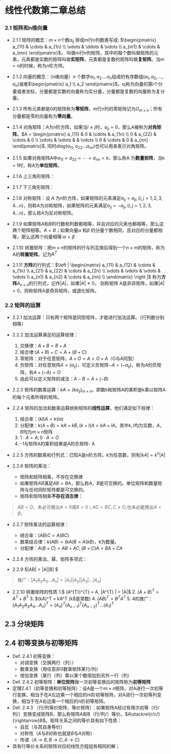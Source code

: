 
# 线性代数第二章总结

### 2.1 矩阵和n维向量

- 2.1.1 矩阵的概念：$m \times n$个数$a_{ij}$ 排成$m$行$n$列数表写成:
  $\begin{pmatrix}
     a_{11} & \cdots & a_{1n} \\ 
      \vdots & \ddots & \vdots \\ 
      a_{m1} & \cdots & a_{mn}  
    \end{pmatrix}$，
    叫做$m$行$n$列矩阵，其中的每个数叫做矩阵的元素，元素都是实数的矩阵叫做**实矩阵**，元素都是复数的矩阵叫做**复矩阵**。当$m = n$的时候，称为$n$阶方阵。

- 2.1.2 向量的概念：（n维向量）$n$ 个数字$a_1, a_2....a_n$组成的有序数组$(a_1, a_2,...,a_n)$或者$\begin{pmatrix} a_1 \\ a_2 \end{pmatrix}$，$a_i$称为向量的第$i$个分量或者坐标，分量都是实数的向量称为实分量，分量都是复数的向量称为复分量。
  
- 2.1.3 所有元素都是0的矩阵称为**零矩阵**，$m$行$n$列的零矩阵记为$O_{m \times n }$；所有分量都是零的向量称为**零向量**。

- 2.1.4 对角矩阵：$A$为$n$阶方阵，如果当$i \neq j$时，$a_{ij} = 0$，那么A被称为**对角矩阵**。$A = \begin{pmatrix}
     a_{11} & 0 & \cdots & a_{1n} \\ 
      0 & a_{22} & \cdots & 0 \\ 
      \vdots & \vdots &  & \vdots \\ 
      0 & \cdots & 0 & a_{nn}  
    \end{pmatrix}$, 同时$diag(a_{11}, a_{22}... a_{nn})$也可以用来表示对角矩阵。

- 2.1.5 如果对角矩阵A中$a_{11} = a_{22} = \cdots = a_{nn} = k$，那么称A 为**数量矩阵**，当k = 1时，称A为**单位矩阵**。

- 2.1.6 上三角形矩阵：
- 2.1.7 下三角形矩阵：
- 2.1.8 对称矩阵：设 $A$ 为$n$阶方阵，如果矩阵的元素满足$a_{ij} = a_{ji}, (i,j = 1,2,3,4...n)$，则称A为对称矩阵，如果矩阵的元素满足$a_{ij} = -a_{ji}, (i,j = 1,2,3,4...n)$，那么称A为反对称矩阵。
- 2.1.9 如果矩阵$A$和$B$的行数和列数都相等，并且对应的元素也都相等，那么这两个矩阵相等。$A = B$；如果向量$\alpha$ 和$\beta$ 的分量个数相同，且对应的分量都相等，那么这两个向量相等:$\alpha = \beta$
- 2.1.10 转置矩阵：把$m \times n$的矩阵的行与列互换后得到一个$n \times m$的矩阵，称为A的**转置矩阵**。记为$A^{T}$
- 2.1.11  **方阵**的行列式：$\left | \begin{matrix}
a_{11} & a_{12} & \cdots  & a_{1n} \\
a_{21} & a_{22} & \cdots  & a_{2n} \\
\vdots & \vdots & \vdots  & \vdots \\
a_{n1} & a_{n2} & \cdots  & a_{nn} \\
\end{matrix} \right  |$ 称为**方阵**$A_{n \times n}$的行列式，记作$| A |$，如果$| A | \neq 0$， 则称矩阵 A是非异矩阵，如果$| A | = 0$，则称矩阵A是奇异矩阵，或退化矩阵。


### 2.2 矩阵的运算

- 2.2.1 加法运算：只有两个矩阵是同型矩阵，才能进行加法运算。（行列数分别相等）
- 2.2.2 加法运算满足的运算规律：
    1. 交换律：$A+B= B+ A$
    2. 结合律:$(A+B) + C = A + (B + C)$
    3. 零矩阵：对于任意矩阵，$A + O= A=O+A$（O与A同型）
    4. 负矩阵：对任意矩阵$A=(a_{ij})$，可定义负矩阵$- A= (-a_{ij})$，称为$A$的负矩阵，有$A+(-A) = O$
    5. 由此可以定义矩阵的减法：$A- B= A+ (-B)$

- 2.2.3 矩阵的数乘运算：$kA = (ka_{ij})_{m \times n}$。即数k和矩阵A的乘积是k乘以矩阵A的每个元素所得的矩阵。
- 2.2.4 矩阵的加法和数乘运算统称矩阵的**线性运算**，他们满足如下规律：
    1. 结合率：$(kl)A = k(la)$
    2. 分配律：$k(A + B) = kA + kB, (k + l)A = kA + lA$。其中$k,l$均为实数，$A，B$均为$m \times n$矩阵
    3. $1 \cdot A = A ; 0 \cdot A = O$
    4. -1与矩阵A的乘积结果是A的负矩阵- A
- 2.2.5 方阵的数乘和行列式：已知$A$是$n$阶方阵，$k$为任意数，则有$|kA| = k^n|A|$
- 2.2.6 矩阵的乘法：
    - 矩阵和矩阵相乘，不存在交换律
    - 如果矩阵$AB$满足$AB= BA$，那么称$A$，$B$是可交换的。单位矩阵和数量矩阵与任何同阶矩阵都是可交换的。
    - 矩阵和矩阵相乘**不存在消去律：**
> $AB = O$，未必可推出$A=0$或$B=0$；$AC=BC, C \neq O$,也未必能推出$A= B$，

- 2.2.7 矩阵乘法的运算规律：
    - 结合率：$(AB)C = A(BC)$
    - 数乘结合律：$k(AB) = (kA)B = A(kB)$，$k$为数量。
    - 分配律：$A(B+C) = AB+AC;(B+C)A = BA+CA$

- 2.2.8 方阵的乘法、幂、矩阵多项式：

- 2.2.9 $|AB| = |A||B| $
> 推广：$|A_1A_2A_3...A_n| = |A_1||A_2||A_3|...|A_n|$

- 2.2.10 转置矩阵的性质
    1.$ (A^{T})^{T} = A, |A^{T} | = |A|$
    2. $(A+B)^{T} = A^T + B^T$
    3.  $(kA)^T = kA^T $($k$是常数)
    4.  $(AB)^T = B^TA^T$
    5.  4的推广：$(A_1A_2A_3A_4...A_n)^T = (A_n)^T(A_{n-1})^T(A_{n-2})^T...(A_1)^T$

## 2.3 分块矩阵

## 2.4 初等变换与初等矩阵

- Def. 2.4.1 初等变换：
    - 对调变换（交换两行（列））
    - 数乘变换（用任意非0数乘矩阵某行/列）
    - 倍加变换（某行（列）乘以某个数倍加到另外一行（列）
- Def. 2.4.2 初等矩阵：**单位矩阵**做一次初等变换后的矩阵称为**初等矩阵**
- 定理2.4.1（初等变换和初等矩阵）：设A是一个$m \times n$矩阵，对A进行一次初等行变换，相当于在A左边乘一个相应的m阶初等矩阵，对A进行一次初等列变换，相当于在A右边乘一个相应的n阶初等矩阵。 
- Def. 2.4.3 （行/列等价矩阵、等价矩阵）：如果矩阵A经过有限次初等（行/列/）变换变成矩阵B，那么称矩阵A和B（行/列/）等价。$A\stackrel{r/c/}{\rightarrow}B$。矩阵关系之间的等价具有如下性质：
    - 自反（与其自身等价）
    - 对称性（$A$与$B$对称也就是$B$与$A$对称）
    - 传递$（A \rightarrow B , B \rightarrow C, A \rightarrow C)$
- 具有行等价关系的矩阵对应的线性方程组有相同的解；